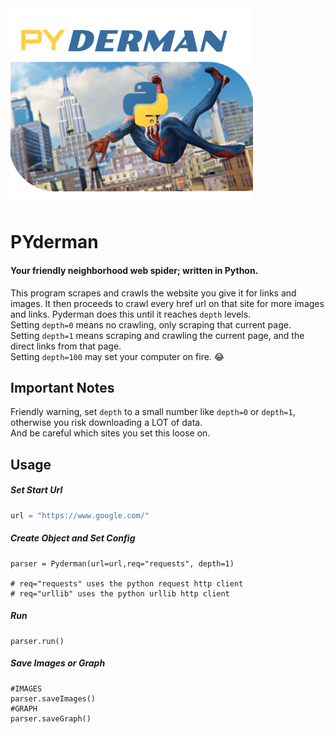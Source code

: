 <img src="https://github.com/brendenvogt/PYderman/blob/master/resources/pyderman.png?raw=true" width="388"/>


# PYderman
#### Your friendly neighborhood web spider; written in **Python**.
This program scrapes and crawls the website you give it for links and images. It then proceeds to crawl every href url on that site for more images and links. Pyderman does this until it reaches `depth` levels. <br/>
Setting `depth=0` means no crawling, only scraping that current page.<br/>
Setting `depth=1` means scraping and crawling the current page, and the direct links from that page.<br/>
Setting `depth=100` may set your computer on fire. 😂
## Important Notes
Friendly warning, set `depth` to a small number like `depth=0` or `depth=1`, otherwise you risk downloading a LOT of data.<br/>
And be careful which sites you set this loose on.

## Usage 

##### Set Start Url
```python
url = "https://www.google.com/"
```
##### Create Object and Set Config
```
parser = Pyderman(url=url,req="requests", depth=1)

# req="requests" uses the python request http client
# req="urllib" uses the python urllib http client
```

##### Run
```
parser.run()
```

##### Save Images or Graph
```
#IMAGES
parser.saveImages()	
#GRAPH
parser.saveGraph()
```
